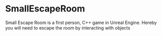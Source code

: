 # SmallEscapeRoom
Small Escape Room is a first person, C++ game in Unreal Engine. Hereby you will need to escape the room by interacting with objects
